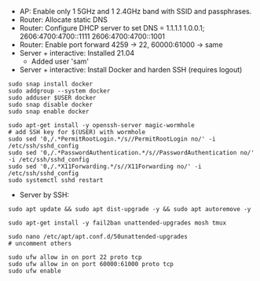 - AP: Enable only 1 5GHz and 1 2.4GHz band with SSID and passphrases.
- Router: Allocate static DNS
- Router: Configure DHCP server to set DNS = 1.1.1.1 1.0.0.1; 2606:4700:4700::1111 2606:4700:4700::1001
- Router: Enable port forward 4259 -> 22, 60000:61000 -> same
- Server + interactive: Installed 21.04
  - Added user 'sam'
- Server + interactive: Install Docker and harden SSH (requires logout)

```
sudo snap install docker
sudo addgroup --system docker
sudo adduser $USER docker
sudo snap disable docker
sudo snap enable docker

sudo apt-get install -y openssh-server magic-wormhole
# add SSH key for $(USER) with wormhole
sudo sed '0,/.*PermitRootLogin.*/s//PermitRootLogin no/' -i /etc/ssh/sshd_config
sudo sed '0,/.*PasswordAuthentication.*/s//PasswordAuthentication no/' -i /etc/ssh/sshd_config
sudo sed '0,/.*X11Forwarding.*/s//X11Forwarding no/' -i /etc/ssh/sshd_config
sudo systemctl sshd restart
```

- Server by SSH: 
```
sudo apt update && sudo apt dist-upgrade -y && sudo apt autoremove -y

sudo apt-get install -y fail2ban unattended-upgrades mosh tmux

sudo nano /etc/apt/apt.conf.d/50unattended-upgrades
# uncomment others

sudo ufw allow in on port 22 proto tcp
sudo ufw allow in on port 60000:61000 proto tcp
sudo ufw enable
```
